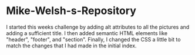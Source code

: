 # Mike-Welsh-s-Repository
I started this weeks challenge by adding alt attributes to all the pictures and adding a sufficient title. I then added semantic HTML elements like "header", "footer", and "section". Finally, I changed the CSS a little bit to match the changes that I had made in the initial index.
